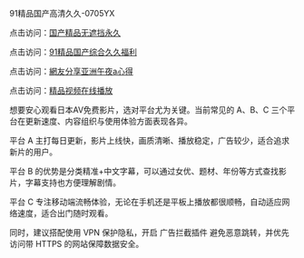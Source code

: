 91精品国产高清久久-0705YX

点击访问：<a href="https://gda-c7m.pages.dev/">国产精品无遮挡永久</a>

点击访问：<a href="https://tfda.pages.dev/">91精品国产综合久久福利</a>

点击访问：<a href="https://bsdf-5f5.pages.dev/">網友分享亚洲午夜a心得</a>

点击访问：<a href="https://cfad.pages.dev/">精品视频在线播放</a>

想要安心观看日本AV免费影片，选对平台尤为关键。当前常见的 A、B、C 三个平台在更新速度、内容组织与使用体验方面表现各异。

平台 A 主打每日更新，影片上线快，画质清晰、播放稳定，广告较少，适合追求新片的用户。

平台 B 的优势是分类精准+中文字幕，可以通过女优、题材、年份等方式查找影片，字幕支持也方便理解剧情。

平台 C 专注移动端流畅体验，无论在手机还是平板上播放都很顺畅，自动适应网络速度，适合出门随时观看。

同时，建议搭配使用 VPN 保护隐私，开启 广告拦截插件 避免恶意跳转，并优先访问带 HTTPS 的网站保障数据安全。

<span style="display:none;">[Canonical link](https://github.com/muoi20250705/muoi20250705 ）</span>
